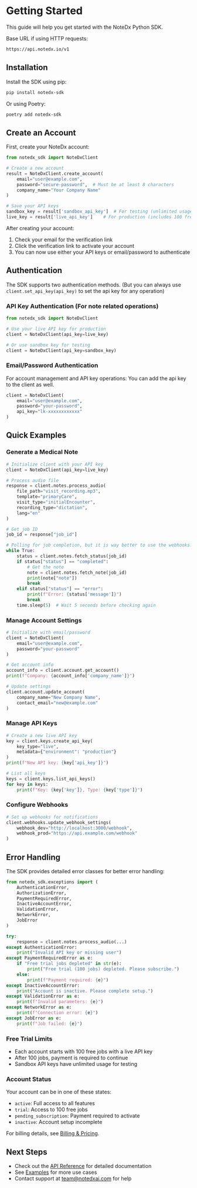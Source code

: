 # Getting Started

This guide will help you get started with the NoteDx Python SDK.

Base URL if using HTTP requests:
```bash
https://api.notedx.io/v1
```

## Installation

Install the SDK using pip:

```bash
pip install notedx-sdk
```

Or using Poetry:

```bash
poetry add notedx-sdk
```

## Create an Account

First, create your NoteDx account:

```python
from notedx_sdk import NoteDxClient

# Create a new account
result = NoteDxClient.create_account(
    email="user@example.com",
    password="secure-password",  # Must be at least 8 characters
    company_name="Your Company Name"
)

# Save your API keys
sandbox_key = result['sandbox_api_key']  # For testing (unlimited usage)
live_key = result['live_api_key']    # For production (includes 100 free jobs)
```

After creating your account:

1. Check your email for the verification link
2. Click the verification link to activate your account
3. You can now use either your API keys or email/password to authenticate



## Authentication

The SDK supports two authentication methods.
(But you can always use `client.set_api_key(api_key)` to set the api key for any operation)

### API Key Authentication (For note related operations)

```python
from notedx_sdk import NoteDxClient

# Use your live API key for production
client = NoteDxClient(api_key=live_key)

# Or use sandbox key for testing
client = NoteDxClient(api_key=sandbox_key)
```

### Email/Password Authentication

For account management and API key operations:
You can add the api key to the client as well.

```python
client = NoteDxClient(
    email="user@example.com",
    password="your-password",
    api_key="lk-xxxxxxxxxxxx" 
)
```

## Quick Examples

### Generate a Medical Note

```python
# Initialize client with your API key
client = NoteDxClient(api_key=live_key)

# Process audio file
response = client.notes.process_audio(
    file_path="visit_recording.mp3",
    template="primaryCare",
    visit_type="initialEncounter",
    recording_type="dictation",
    lang="en"
)

# Get job ID
job_id = response["job_id"]

# Polling for job completion, but it is way better to use the webhooks!
while True:
    status = client.notes.fetch_status(job_id)
    if status["status"] == "completed":
        # Get the note
        note = client.notes.fetch_note(job_id)
        print(note["note"])
        break
    elif status["status"] == "error":
        print(f"Error: {status['message']}")
        break
    time.sleep(5)  # Wait 5 seconds before checking again
```

### Manage Account Settings

```python
# Initialize with email/password
client = NoteDxClient(
    email="user@example.com",
    password="your-password"
)

# Get account info
account_info = client.account.get_account()
print(f"Company: {account_info['company_name']}")

# Update settings
client.account.update_account(
    company_name="New Company Name",
    contact_email="new@example.com"
)
```

### Manage API Keys

```python
# Create a new live API key
key = client.keys.create_api_key(
    key_type="live",
    metadata={"environment": "production"}
)
print(f"New API key: {key['api_key']}")

# List all keys
keys = client.keys.list_api_keys()
for key in keys:
    print(f"Key: {key['key']}, Type: {key['type']}")
```

### Configure Webhooks

```python
# Set up webhooks for notifications
client.webhooks.update_webhook_settings(
    webhook_dev="http://localhost:3000/webhook",
    webhook_prod="https://api.example.com/webhook"
)
```

## Error Handling

The SDK provides detailed error classes for better error handling:

```python
from notedx_sdk.exceptions import (
    AuthenticationError,
    AuthorizationError,
    PaymentRequiredError,
    InactiveAccountError,
    ValidationError,
    NetworkError,
    JobError
)

try:
    response = client.notes.process_audio(...)
except AuthenticationError:
    print("Invalid API key or missing user")
except PaymentRequiredError as e:
    if "Free trial jobs depleted" in str(e):
        print("Free trial (100 jobs) depleted. Please subscribe.")
    else:
        print(f"Payment required: {e}")
except InactiveAccountError:
    print("Account is inactive. Please complete setup.")
except ValidationError as e:
    print(f"Invalid parameters: {e}")
except NetworkError as e:
    print(f"Connection error: {e}")
except JobError as e:
    print(f"Job failed: {e}")
```

### Free Trial Limits

- Each account starts with 100 free jobs with a live API key
- After 100 jobs, payment is required to continue
- Sandbox API keys have unlimited usage for testing

### Account Status

Your account can be in one of these states:

- `active`: Full access to all features
- `trial`: Access to 100 free jobs
- `pending_subscription`: Payment required to activate
- `inactive`: Account setup incomplete

For billing details, see [Billing & Pricing](billing.md).

## Next Steps

- Check out the [API Reference](reference/client.md) for detailed documentation
- See [Examples](examples.md) for more use cases
- Contact support at team@notedxai.com for help 